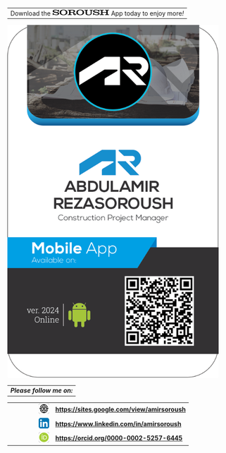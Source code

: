 <body>
    <p>
    <table width="480" border="0" cellspacing="0" cellpadding="0">
  <tbody>
    <tr>
      <td align="center">Download the <img src="images/SOROUSH.png" width="130" height="15" alt="SOROUSH"/> App today to enjoy more<em>!</em></td>
    </tr>
  </tbody>
</table>
    <p><img src="images/Mobile-Application.png" width="480" height="800" alt="Soroush-App"/></p>

  <table width="480" border="0" cellspacing="0" cellpadding="0">
  <tbody>
    <tr>
        <td align="center"><strong><em> Please follow me on: </em></strong></td>
    </tr>
  </tbody>
</table>

<table width="480" border="0" cellspacing="0" cellpadding="3">
  <tbody>
    <tr>
        <td width="50">&nbsp</td>
        <td align="right"><img src="images/Personal-Website.png" alt="Personal-Website icon"></td>
        <td><a href="https://sites.google.com/view/amirsoroush"><strong> https://sites.google.com/view/amirsoroush</strong></a></td>
    </tr>
    <tr>
        <td>&nbsp</td>
        <td align="right"><img src="images/LinkedIn.png" alt="LinkedIn icon"></td>
        <td><a href="https://www.linkedin.com/in/amirsoroush"><strong> https://www.linkedin.com/in/amirsoroush</strong></a></td>
    </tr>
    <tr>
        <td>&nbsp</td>
        <td align="right"><img src="images/Orcid.png" alt="ORCID iD icon"></td>
        <td><a href="https://orcid.org/0000-0002-5257-6445"><strong> https://orcid.org/0000-0002-5257-6445</strong></a></td>
    </tr>
  </tbody>
</table>

</body>
</html>
